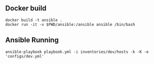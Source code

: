 ## Docker build

```
docker build -t ansible .
docker run -it -v $PWD/ansible:/ansible ansible /bin/bash
```

## Ansible Running
```
ansible-playbook playbook.yml -i inventories/dev/hosts -k -K -e 'configs/dev.yml'
```